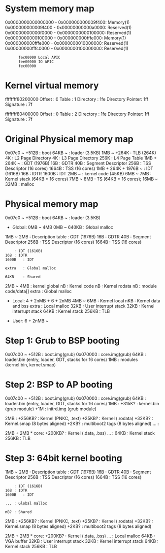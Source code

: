 # System memory map
0x0000000000000000 - 0x000000000009f400: Memory(1)
0x000000000009f400 - 0x00000000000a0000: Reserved(1)
0x00000000000f0000 - 0x0000000000100000: Reserved(1)
0x0000000000100000 - 0x000000000fffe000: Memory(1)
0x000000000fffe000 - 0x0000000010000000: Reserved(1)
0x00000000fffc0000 - 0x0000000100000000: Reserved(1)

          fec00000 Local APIC
          fee00000 IO APIC
          fec00000

# Kernel virtual memory
ffffffff80200000
Offset           : 0
Table            : 1
Directory        : 1fe
Directory Pointer: 1ff
Signature        : 7f

ffffffff80400000
Offset           : 0
Table            : 2
Directory        : 1fe
Directory Pointer: 1ff
Signature        : 7f

# Original Physical memory map
0x07c0 ~ +512B	: boot
64KB ~		: loader (3.5KB)
1MB ~ +264K	: TLB (264K)
	4K	: L2 Page Directory
	4K	: L3 Page Directory
	256K	: L4 Page Table
1MB + 264K ~ 	: GDT (1976B)
	16B	: GDTR
	40B	: Segment Descriptor
	256B	: TSS Descriptor (16 cores)
	1664B	: TSS (16 cores)
1MB + 264K + 1976B ~ : IDT (1616B)
	16B	: IDTR
	1600B	: IDT
2MB ~		: kernel code (45KB)
6MB ~ 7MB	: Kernel stack (64KB * 16 cores)
7MB ~ 8MB	: TS (64KB * 16 cores);
16MB ~ 32MB	: malloc

# Physical memory map
0x07c0 ~ +512B	: boot
64KB ~		: loader (3.5KB)

- Global: 0MB ~ 4MB
0MB ~ 640KB	: Global malloc

1MB ~ 2MB	: Description table
 		: GDT (1976B)
	16B	: GDTR
	40B	: Segment Descriptor
	256B	: TSS Descriptor (16 cores)
	1664B	: TSS (16 cores)
	
		: IDT (1616B)
	16B	: IDTR
	1600B	: IDT
	
	extra	: Global malloc
	
	64KB	: Shared

2MB ~ 4MB	: kernel global
	nB	: Kernel code
	nB	: Kernel rodata
	nB	: module code/data[]
	extra	: Global malloc

- Local: 4 + 2nMB + 6 + 2nMB
4MB ~ 6MB	: Kernel local
	nKB	: Kernel data and bss
	extra	: Local malloc
	32KB	: User interrupt stack
	32KB	: Kernel interrupt stack
	64KB	: Kernel stack
	256KB	: TLB

- User: 6 + 2nMB ~

# Step 1: Grub to BSP booting
0x07c00 ~ +512B	: boot.img(grub)
0x070000 	: core.img(grub)
64KB		: loader.bin (entry, loader, GDT, stacks for 16 cores)
1MB		: modules (kernel.bin, kernel.smap)

# Step 2: BSP to AP booting
0x07c00 ~ +512B	: boot.img(grub)
0x070000 	: core.img(grub)
64KB		: loader.bin (entry, loader, GDT, stacks for 16 cores)
1MB		:
	+315K?	: kernel.bin (grub module)
	+1M	: initrd.img (grub module)

2MB		: 
	+256KB?	: Kernel (PNKC, .text)
	+25KB?	: Kernel (.rodata)
	+32KB?	: Kernel.smap (8 bytes aligned)
	+2KB?	: multiboot2 tags (8 bytes aligned)
	...	:

2MB + 2MB * core:
	+200KB?	: Kernel (.data, .bss)
	...	: 
	64KB	: Kernel stack
	256KB	: TLB

# Step 3: 64bit kernel booting
1MB ~ 2MB	: Description table
 		: GDT (1976B)
	16B	: GDTR
	40B	: Segment Descriptor
	256B	: TSS Descriptor (16 cores)
	1664B	: TSS (16 cores)
	
		: IDT (1616B)
	16B	: IDTR
	1600B	: IDT
	
	...	: Global malloc
	
	nB?	: Shared

2MB		: 
	+256KB?	: Kernel (PNKC, .text)
	+25KB?	: Kernel (.rodata)
	+32KB?	: Kernel.smap (8 bytes aligned)
	+2KB?	: multiboot2 tags (8 bytes aligned)

2MB + 2MB * core:
	+200KB?	: Kernel (.data, .bss)
	...	: Local malloc
	64KB	: VGA buffer
	32KB	: User interrupt stack
	32KB	: Kernel interrupt stack
	64KB	: Kernel stack
	256KB	: TLB
